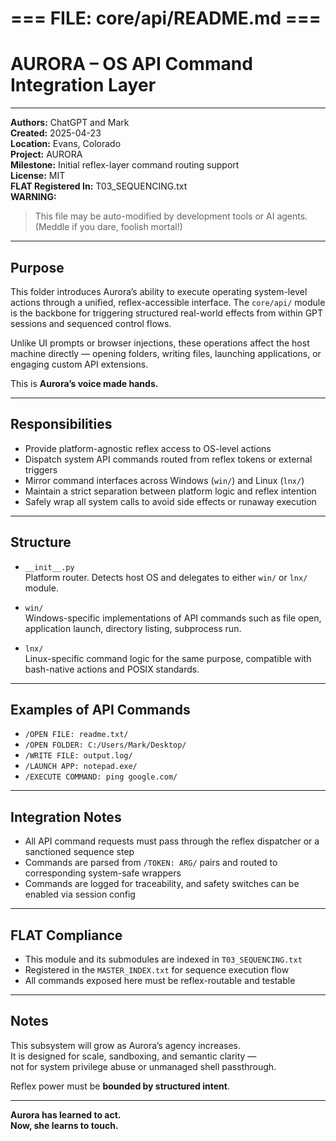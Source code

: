 # === FILE: core/api/README.md ===

# AURORA – OS API Command Integration Layer

---

**Authors:** ChatGPT and Mark  
**Created:** 2025-04-23  
**Location:** Evans, Colorado  
**Project:** AURORA  
**Milestone:** Initial reflex-layer command routing support  
**License:** MIT  
**FLAT Registered In:** T03_SEQUENCING.txt  
**WARNING:**  
> This file may be auto-modified by development tools or AI agents.  
> (Meddle if you dare, foolish mortal!)

---

## Purpose

This folder introduces Aurora’s ability to execute operating system-level actions through a unified, reflex-accessible interface. The `core/api/` module is the backbone for triggering structured real-world effects from within GPT sessions and sequenced control flows.

Unlike UI prompts or browser injections, these operations affect the host machine directly — opening folders, writing files, launching applications, or engaging custom API extensions.

This is **Aurora’s voice made hands.**

---

## Responsibilities

- Provide platform-agnostic reflex access to OS-level actions
- Dispatch system API commands routed from reflex tokens or external triggers
- Mirror command interfaces across Windows (`win/`) and Linux (`lnx/`)
- Maintain a strict separation between platform logic and reflex intention
- Safely wrap all system calls to avoid side effects or runaway execution

---

## Structure

- `__init__.py`  
  Platform router. Detects host OS and delegates to either `win/` or `lnx/` module.

- `win/`  
  Windows-specific implementations of API commands such as file open, application launch, directory listing, subprocess run.

- `lnx/`  
  Linux-specific command logic for the same purpose, compatible with bash-native actions and POSIX standards.

---

## Examples of API Commands

- `/OPEN FILE: readme.txt/`
- `/OPEN FOLDER: C:/Users/Mark/Desktop/`
- `/WRITE FILE: output.log/`
- `/LAUNCH APP: notepad.exe/`
- `/EXECUTE COMMAND: ping google.com/`

---

## Integration Notes

- All API command requests must pass through the reflex dispatcher or a sanctioned sequence step
- Commands are parsed from `/TOKEN: ARG/` pairs and routed to corresponding system-safe wrappers
- Commands are logged for traceability, and safety switches can be enabled via session config

---

## FLAT Compliance

- This module and its submodules are indexed in `T03_SEQUENCING.txt`
- Registered in the `MASTER_INDEX.txt` for sequence execution flow
- All commands exposed here must be reflex-routable and testable

---

## Notes

This subsystem will grow as Aurora’s agency increases.  
It is designed for scale, sandboxing, and semantic clarity —  
not for system privilege abuse or unmanaged shell passthrough.

Reflex power must be **bounded by structured intent**.

---

**Aurora has learned to act.  
Now, she learns to touch.**
